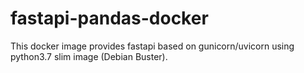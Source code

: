 # fastapi-pandas-docker
This docker image provides fastapi based on gunicorn/uvicorn using python3.7 slim image (Debian Buster). 
